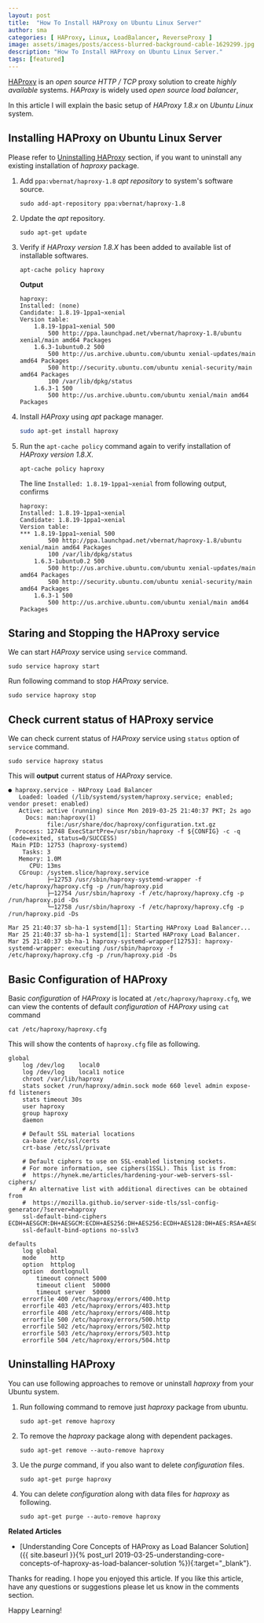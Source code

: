 ```yaml
---
layout: post
title:  "How To Install HAProxy on Ubuntu Linux Server"
author: sma
categories: [ HAProxy, Linux, LoadBalancer, ReverseProxy ]
image: assets/images/posts/access-blurred-background-cable-1629299.jpg
description: "How To Install HAProxy on Ubuntu Linux Server."
tags: [featured]
---
```


[HAProxy](http://www.haproxy.org) is an *open source* *HTTP / TCP*  proxy solution to create *highly available* systems. *HAProxy* is widely used *open source* *load balancer*, 

In this article I will explain the basic setup of *HAProxy 1.8.x* on *Ubuntu Linux* system.

## Installing HAProxy on Ubuntu Linux Server

Please refer to [Uninstalling HAProxy](#uninstalling-haproxy) section, if you want to uninstall any existing installation of *haproxy* package.

1. Add `ppa:vbernat/haproxy-1.8` *apt repository* to system's software source.
	```
	sudo add-apt-repository ppa:vbernat/haproxy-1.8
	```
2. Update the *apt* repository.
	```
	sudo apt-get update
	```
3. Verify if *HAProxy version 1.8.X* has been added to available list of installable softwares.
	```
	apt-cache policy haproxy
	```
	**Output**
	```
	haproxy:
	Installed: (none)
	Candidate: 1.8.19-1ppa1~xenial
	Version table:
		1.8.19-1ppa1~xenial 500
			500 http://ppa.launchpad.net/vbernat/haproxy-1.8/ubuntu xenial/main amd64 Packages
		1.6.3-1ubuntu0.2 500
			500 http://us.archive.ubuntu.com/ubuntu xenial-updates/main amd64 Packages
			500 http://security.ubuntu.com/ubuntu xenial-security/main amd64 Packages
			100 /var/lib/dpkg/status
		1.6.3-1 500
			500 http://us.archive.ubuntu.com/ubuntu xenial/main amd64 Packages	
	```
4. Install *HAProxy* using *apt* package manager. 	
	```bash
	sudo apt-get install haproxy
	```
3. Run the `apt-cache policy` command again to verify installation of *HAProxy version 1.8.X*.
	```
	apt-cache policy haproxy
	```
	The line `Installed: 1.8.19-1ppa1~xenial` from following output, confirms 
	```
	haproxy:
	Installed: 1.8.19-1ppa1~xenial
	Candidate: 1.8.19-1ppa1~xenial
	Version table:
	*** 1.8.19-1ppa1~xenial 500
			500 http://ppa.launchpad.net/vbernat/haproxy-1.8/ubuntu xenial/main amd64 Packages
			100 /var/lib/dpkg/status
		1.6.3-1ubuntu0.2 500
			500 http://us.archive.ubuntu.com/ubuntu xenial-updates/main amd64 Packages
			500 http://security.ubuntu.com/ubuntu xenial-security/main amd64 Packages
		1.6.3-1 500
			500 http://us.archive.ubuntu.com/ubuntu xenial/main amd64 Packages	
	```

## Staring and Stopping the HAProxy service

We can start *HAProxy* service using `service` command.

```
sudo service haproxy start
```

Run following command to stop *HAProxy* service.

```
sudo service haproxy stop
```

## Check current status of HAProxy service

We can check current status of *HAProxy* service using `status` option of `service` command.

```
sudo service haproxy status
```

This will **output** current status of *HAProxy* service.

```
● haproxy.service - HAProxy Load Balancer
   Loaded: loaded (/lib/systemd/system/haproxy.service; enabled; vendor preset: enabled)
   Active: active (running) since Mon 2019-03-25 21:40:37 PKT; 2s ago
     Docs: man:haproxy(1)
           file:/usr/share/doc/haproxy/configuration.txt.gz
  Process: 12748 ExecStartPre=/usr/sbin/haproxy -f ${CONFIG} -c -q (code=exited, status=0/SUCCESS)
 Main PID: 12753 (haproxy-systemd)
    Tasks: 3
   Memory: 1.0M
      CPU: 13ms
   CGroup: /system.slice/haproxy.service
           ├─12753 /usr/sbin/haproxy-systemd-wrapper -f /etc/haproxy/haproxy.cfg -p /run/haproxy.pid
           ├─12754 /usr/sbin/haproxy -f /etc/haproxy/haproxy.cfg -p /run/haproxy.pid -Ds
           └─12758 /usr/sbin/haproxy -f /etc/haproxy/haproxy.cfg -p /run/haproxy.pid -Ds

Mar 25 21:40:37 sb-ha-1 systemd[1]: Starting HAProxy Load Balancer...
Mar 25 21:40:37 sb-ha-1 systemd[1]: Started HAProxy Load Balancer.
Mar 25 21:40:37 sb-ha-1 haproxy-systemd-wrapper[12753]: haproxy-systemd-wrapper: executing /usr/sbin/haproxy -f /etc/haproxy/haproxy.cfg -p /run/haproxy.pid -Ds
```

## Basic Configuration of HAProxy

Basic *configuration* of *HAProxy* is located at `/etc/haproxy/haproxy.cfg`, we can view the contents of default *configuration* of *HAProxy* using `cat` command

```
cat /etc/haproxy/haproxy.cfg
```

This will show the contents of `haproxy.cfg` file as following.

```
global
	log /dev/log	local0
	log /dev/log	local1 notice
	chroot /var/lib/haproxy
	stats socket /run/haproxy/admin.sock mode 660 level admin expose-fd listeners
	stats timeout 30s
	user haproxy
	group haproxy
	daemon

	# Default SSL material locations
	ca-base /etc/ssl/certs
	crt-base /etc/ssl/private

	# Default ciphers to use on SSL-enabled listening sockets.
	# For more information, see ciphers(1SSL). This list is from:
	#  https://hynek.me/articles/hardening-your-web-servers-ssl-ciphers/
	# An alternative list with additional directives can be obtained from
	#  https://mozilla.github.io/server-side-tls/ssl-config-generator/?server=haproxy
	ssl-default-bind-ciphers ECDH+AESGCM:DH+AESGCM:ECDH+AES256:DH+AES256:ECDH+AES128:DH+AES:RSA+AESGCM:RSA+AES:!aNULL:!MD5:!DSS
	ssl-default-bind-options no-sslv3

defaults
	log	global
	mode	http
	option	httplog
	option	dontlognull
        timeout connect 5000
        timeout client  50000
        timeout server  50000
	errorfile 400 /etc/haproxy/errors/400.http
	errorfile 403 /etc/haproxy/errors/403.http
	errorfile 408 /etc/haproxy/errors/408.http
	errorfile 500 /etc/haproxy/errors/500.http
	errorfile 502 /etc/haproxy/errors/502.http
	errorfile 503 /etc/haproxy/errors/503.http
	errorfile 504 /etc/haproxy/errors/504.http
```

## Uninstalling HAProxy

You can use following approaches to remove or uninstall *haproxy* from your Ubuntu system.

1. Run following command to remove just *haproxy* package from ubuntu.
	```
	sudo apt-get remove haproxy
	```
2. To remove the *haproxy* package along with dependent packages.
	```
	sudo apt-get remove --auto-remove haproxy
	```
3. Ue the *purge* command, if you also want to delete *configuration* files.
	```
	sudo apt-get purge haproxy
	```
4. You can delete *configuration* along with data files for *haproxy* as following.
	```
	sudo apt-get purge --auto-remove haproxy
	```

**Related Articles**

- [Understanding Core Concepts of HAProxy as Load Balancer Solution]({{ site.baseurl }}{% post_url 2019-03-25-understanding-core-concepts-of-haproxy-as-load-balancer-solution %}){:target="_blank"}.


Thanks for reading. I hope you enjoyed this article. If you like this article, have any questions or suggestions please let us know in the comments section.

Happy Learning!
